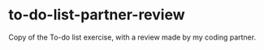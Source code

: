 # to-do-list-partner-review
Copy of the To-do list exercise, with a review made by my coding partner.
